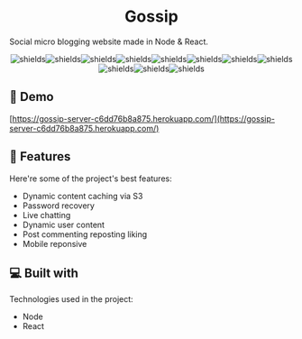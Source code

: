 <h1 align="center" id="title">Gossip</h1>

<p id="description">Social micro blogging website made in Node &amp; React.</p>

<p align="center"><img src="https://badgen.net/static/Dynamic User Content/📦/green" alt="shields"><img src="https://badgen.net/static/AWS S3/📦/green" alt="shields"><img src="https://badgen.net/static/S3 Caching/📦/green" alt="shields"><img src="https://badgen.net/static/User authentication/🔑/purple" alt="shields"><img src="https://badgen.net/static/Password recovery/🔑/purple" alt="shields"><img src="https://badgen.net/static/User profiles/✨/blue" alt="shields"><img src="https://badgen.net/static/Live chatting/✨/blue" alt="shields"><img src="https://badgen.net/static/Post reposting/✨/blue" alt="shields"><img src="https://badgen.net/static/Post commenting/✨/blue" alt="shields"><img src="https://badgen.net/static/Post liking/✨/blue" alt="shields"><img src="https://badgen.net/static/Mobile responsive/🛠️/black" alt="shields"></p>

<h2>🚀 Demo</h2>

[https://gossip-server-c6dd76b8a875.herokuapp.com/](https://gossip-server-c6dd76b8a875.herokuapp.com/)

  
  
<h2>🧐 Features</h2>

Here're some of the project's best features:

*   Dynamic content caching via S3
*   Password recovery
*   Live chatting
*   Dynamic user content
*   Post commenting reposting liking
*   Mobile reponsive

  
  
<h2>💻 Built with</h2>

Technologies used in the project:

*   Node
*   React
